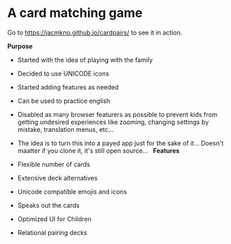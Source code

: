 # A card matching game
Go to https://jacmkno.github.io/cardpairs/ to see it in action.

**Purpose**

- Started with the idea of playing with the family
- Decided to use UNICODE icons
- Started adding features as needed
- Can be used to practice english
- Disabled as many browser featurers as possible to prevent kids from getting undesired experiences like zooming, changing settings by mistake, translation menus, etc...
- The idea is to turn this into a payed app just for the sake of it... Doesn't maatter if you clone it, it's still open source...
 
**Features**

- Flexible number of cards
- Extensive deck alternatives
- Unicode compatible emojis and icons
- Speaks out the cards
- Optimized UI for Children
- Relational pairing decks
